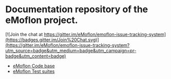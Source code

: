 # Documentation repository of the eMoflon project.

[![Join the chat at https://gitter.im/eMoflon/emoflon-issue-tracking-system](https://badges.gitter.im/Join%20Chat.svg)](https://gitter.im/eMoflon/emoflon-issue-tracking-system?utm_source=badge&utm_medium=badge&utm_campaign=pr-badge&utm_content=badge)

 * [eMoflon Code base](https://github.com/eMoflon/emoflon-tool)
 * [eMoflon Test suites](https://github.com/eMoflon/emoflon-tests)
